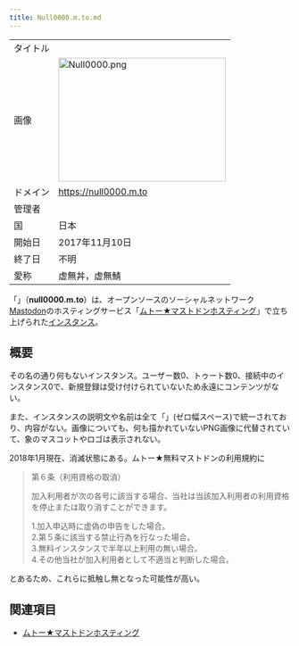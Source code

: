 ```yaml
---
title: Null0000.m.to.md
---
```

<div>

|          |                                                                                                                                                                                                            |
|----------|------------------------------------------------------------------------------------------------------------------------------------------------------------------------------------------------------------|
| タイトル | ​                                                                                                                                                                                                           |
| 画像     | [<img src="/images/thumb/e/eb/Null0000.png/300px-Null0000.png" srcset="/images/e/eb/Null0000.png 1.5x" width="300" height="222" alt="Null0000.png" />](/%E3%83%95%E3%82%A1%E3%82%A4%E3%83%AB:Null0000.png) |
| ドメイン | <a href="https://null0000.m.to" rel="nofollow">https://null0000.m.to</a>                                                                                                                                   |
| 管理者   | ​                                                                                                                                                                                                           |
| 国       | 日本                                                                                                                                                                                                       |
| 開始日   | 2017年11月10日                                                                                                                                                                                             |
| 終了日   | 不明                                                                                                                                                                                                       |
| 愛称     | 虚無丼，虚無鯖                                                                                                                                                                                             |

「**​**」（**null0000.m.to**）は、オープンソースのソーシャルネットワーク[Mastodon](/Mastodon "Mastodon")のホスティングサービス「[ムトー★マストドンホスティング](/%E3%83%A0%E3%83%88%E3%83%BC%E2%98%85%E7%84%A1%E6%96%99%E3%83%9E%E3%82%B9%E3%83%88%E3%83%89%E3%83%B3 "ムトー★無料マストドン")」で立ち上げられた[インスタンス](/%E3%82%A4%E3%83%B3%E3%82%B9%E3%82%BF%E3%83%B3%E3%82%B9 "インスタンス")。

## 概要

その名の通り何もないインスタンス。ユーザー数0、トゥート数0、接続中のインスタンス0で、新規登録は受け付けられていないため永遠にコンテンツがない。

また、インスタンスの説明文や名前は全て「​」(ゼロ幅スペース)で統一されており、内容がない。画像についても、何も描かれていないPNG画像に代替されていて、象のマスコットやロゴは表示されない。

2018年1月現在、消滅状態にある。ムトー★無料マストドンの利用規約に

> 第６条（利用資格の取消）
>
> 加入利用者が次の各号に該当する場合、当社は当該加入利用者の利用資格を停止または取り消すことができます。
>
>   
> 1.加入申込時に虚偽の申告をした場合。  
> 2.第５条に該当する禁止行為を行なった場合。  
> 3.無料インスタンスで半年以上利用の無い場合。  
> 4.その他当社が加入利用者として不適当と判断した場合。

とあるため、これらに抵触し無となった可能性が高い。

## 関連項目

-   [ムトー★マストドンホスティング](/%E3%83%A0%E3%83%88%E3%83%BC%E2%98%85%E3%83%9E%E3%82%B9%E3%83%88%E3%83%89%E3%83%B3%E3%83%9B%E3%82%B9%E3%83%86%E3%82%A3%E3%83%B3%E3%82%B0 "ムトー★マストドンホスティング")

</div>

